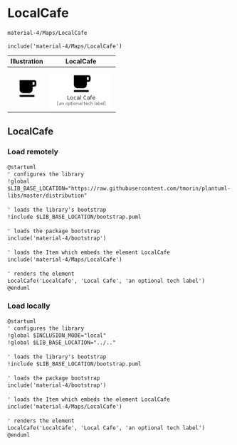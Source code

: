 # LocalCafe


```text
material-4/Maps/LocalCafe
```

```text
include('material-4/Maps/LocalCafe')
```



| Illustration | LocalCafe |
| :---: | :---: |
| ![illustration for Illustration](../../material-4/Maps/LocalCafe.png) | ![illustration for LocalCafe](../../material-4/Maps/LocalCafe.Local.png) |




## LocalCafe

### Load remotely
```plantuml
@startuml
' configures the library
!global $LIB_BASE_LOCATION="https://raw.githubusercontent.com/tmorin/plantuml-libs/master/distribution"

' loads the library's bootstrap
!include $LIB_BASE_LOCATION/bootstrap.puml

' loads the package bootstrap
include('material-4/bootstrap')

' loads the Item which embeds the element LocalCafe
include('material-4/Maps/LocalCafe')

' renders the element
LocalCafe('LocalCafe', 'Local Cafe', 'an optional tech label')
@enduml
```

### Load locally
```plantuml
@startuml
' configures the library
!global $INCLUSION_MODE="local"
!global $LIB_BASE_LOCATION="../.."

' loads the library's bootstrap
!include $LIB_BASE_LOCATION/bootstrap.puml

' loads the package bootstrap
include('material-4/bootstrap')

' loads the Item which embeds the element LocalCafe
include('material-4/Maps/LocalCafe')

' renders the element
LocalCafe('LocalCafe', 'Local Cafe', 'an optional tech label')
@enduml
```


